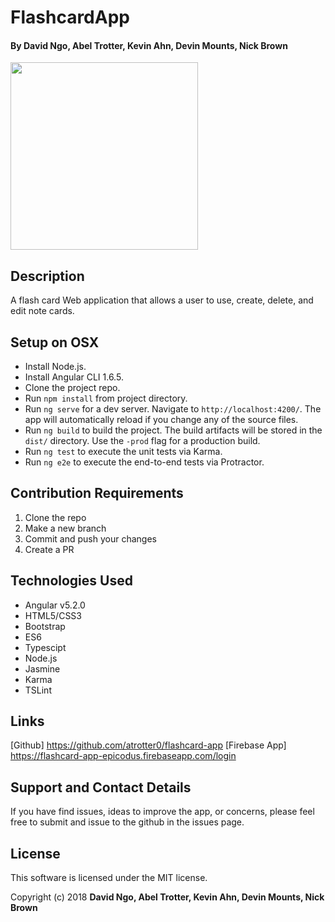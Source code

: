 # FlashcardApp

#### By David Ngo, Abel Trotter, Kevin Ahn, Devin Mounts, Nick Brown

<img height="300" src="src/assets/Screen%20Shot%20.png">

## Description

A flash card Web application that allows a user to use, create, delete, and edit note cards.

## Setup on OSX

* Install Node.js.
* Install Angular CLI 1.6.5.
* Clone the project repo.
* Run `npm install` from project directory.
* Run `ng serve` for a dev server. Navigate to `http://localhost:4200/`. The app will automatically reload if you change any of the source files.
* Run `ng build` to build the project. The build artifacts will be stored in the `dist/` directory. Use the `-prod` flag for a production build.
* Run `ng test` to execute the unit tests via Karma.
* Run `ng e2e` to execute the end-to-end tests via Protractor.

## Contribution Requirements

1. Clone the repo
1. Make a new branch
1. Commit and push your changes
1. Create a PR

## Technologies Used

* Angular v5.2.0
* HTML5/CSS3
* Bootstrap
* ES6
* Typescipt
* Node.js
* Jasmine
* Karma
* TSLint

## Links

[Github] https://github.com/atrotter0/flashcard-app
[Firebase App] https://flashcard-app-epicodus.firebaseapp.com/login

## Support and Contact Details

If you have find issues, ideas to improve the app, or concerns, please feel free to submit and issue to the github in the issues page.

## License

This software is licensed under the MIT license.

Copyright (c) 2018 **David Ngo, Abel Trotter, Kevin Ahn, Devin Mounts, Nick Brown**
